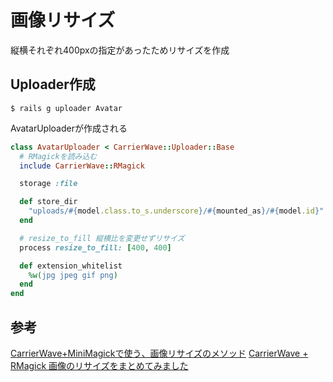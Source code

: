 # 画像リサイズ

縦横それぞれ400pxの指定があったためリサイズを作成

## Uploader作成
```
$ rails g uploader Avatar
```
AvatarUploaderが作成される

```ruby
class AvatarUploader < CarrierWave::Uploader::Base
  # RMagickを読み込む
  include CarrierWave::RMagick

  storage :file

  def store_dir
    "uploads/#{model.class.to_s.underscore}/#{mounted_as}/#{model.id}"
  end

  # resize_to_fill 縦横比を変更せずリサイズ
  process resize_to_fill: [400, 400]

  def extension_whitelist
    %w(jpg jpeg gif png)
  end
end
```

## 参考
[CarrierWave+MiniMagickで使う、画像リサイズのメソッド](https://qiita.com/wann/items/c6d4c3f17b97bb33936f)
[CarrierWave + RMagick 画像のリサイズをまとめてみました](http://noodles-mtb.hatenablog.com/entry/2013/07/08/151316)